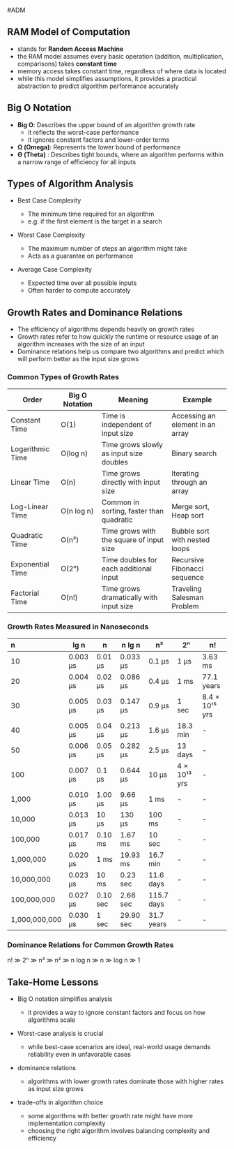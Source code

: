 #ADM
## RAM Model of Computation

* stands for **Random Access Machine**
* the RAM model assumes every basic operation (addition, multiplication, comparisons) takes **constant time**
* memory access takes constant time, regardless of where data is located
* while this model simplifies assumptions, it provides a practical abstraction to predict algorithm performance accurately

## Big O Notation

* **Big O**: Describes the upper bound of an algorithm growth rate
  * it reflects the worst-case performance
  * it ignores constant factors and lower-order terms
* **Ω (Omega)**: Represents the lower bound of performance
* **Θ (Theta)** : Describes tight bounds, where an algorithm performs within a narrow range of efficiency for all inputs

## Types of Algorithm Analysis

* Best Case Complexity

  * The minimum time required for an algorithm
  * e.g. if the first element is the target in a search
* Worst Case Complexity

  * The maximum number of steps an algorithm might take
  * Acts as a guarantee on performance
* Average Case Complexity

  * Expected time over all possible inputs
  * Often harder to compute accurately

## Growth Rates and Dominance Relations

* The efficiency of algorithms depends heavily on growth rates
* Growth rates refer to how quickly the runtime or resource usage of an algorithm increases with the size of an input
* Dominance relations help us compare two algorithms and predict which will perform better as the input size grows

### Common Types of Growth Rates


| **Order**        | **Big O Notation** | **Meaning**                              | **Example**                      |
| ---------------- | ------------------ | ---------------------------------------- | -------------------------------- |
| Constant Time    | O(1)               | Time is independent of input size        | Accessing an element in an array |
| Logarithmic Time | O(log n)           | Time grows slowly as input size doubles  | Binary search                    |
| Linear Time      | O(n)               | Time grows directly with input size      | Iterating through an array       |
| Log-Linear Time  | O(n log n)         | Common in sorting, faster than quadratic | Merge sort, Heap sort            |
| Quadratic Time   | O(n²)              | Time grows with the square of input size | Bubble sort with nested loops    |
| Exponential Time | O(2ⁿ)              | Time doubles for each additional input   | Recursive Fibonacci sequence     |
| Factorial Time   | O(n!)              | Time grows dramatically with input size  | Traveling Salesman Problem       |

### Growth Rates Measured in Nanoseconds

| n             | lg n      | n        | n lg n    | n²        | 2ⁿ             | n!                |
| :-------------- | ----------- | ---------- | ----------- | ------------ | ----------------- | ------------------- |
| 10            | 0.003 μs | 0.01 μs | 0.033 μs | 0.1 μs    | 1 μs           | 3.63 ms           |
| 20            | 0.004 μs | 0.02 μs | 0.086 μs | 0.4 μs    | 1 ms            | 77.1 years        |
| 30            | 0.005 μs | 0.03 μs | 0.147 μs | 0.9 μs    | 1 sec           | 8.4 × 10¹⁵ yrs |
| 40            | 0.005 μs | 0.04 μs | 0.213 μs | 1.6 μs    | 18.3 min        | -                 |
| 50            | 0.006 μs | 0.05 μs | 0.282 μs | 2.5 μs    | 13 days         | -                 |
| 100           | 0.007 μs | 0.1 μs  | 0.644 μs | 10 μs     | 4 × 10¹³ yrs | -                 |
| 1,000         | 0.010 μs | 1.00 μs | 9.66 μs  | 1 ms       | -               | -                 |
| 10,000        | 0.013 μs | 10 μs   | 130 μs   | 100 ms     | -               | -                 |
| 100,000       | 0.017 μs | 0.10 ms  | 1.67 ms   | 10 sec     | -               | -                 |
| 1,000,000     | 0.020 μs | 1 ms     | 19.93 ms  | 16.7 min   | -               | -                 |
| 10,000,000    | 0.023 μs | 10 ms    | 0.23 sec  | 11.6 days  | -               | -                 |
| 100,000,000   | 0.027 μs | 0.10 sec | 2.66 sec  | 115.7 days | -               | -                 |
| 1,000,000,000 | 0.030 μs | 1 sec    | 29.90 sec | 31.7 years | -               | -                 |

### Dominance Relations for Common Growth Rates

n! ≫ 2ⁿ ≫ n³ ≫ n² ≫ n log n ≫ n ≫ log n ≫ 1

## Take-Home Lessons

- Big O notation simplifies analysis

  - it provides a way to ignore constant factors and focus on how algorithms scale
- Worst-case analysis is crucial

  - while best-case scenarios are ideal, real-world usage demands reliability even in unfavorable cases
- dominance relations

  - algorithms with lower growth rates dominate those with higher rates as input size grows
- trade-offs in algorithm choice

  - some algorithms with better growth rate might have more implementation complexity
  - choosing the right algorithm involves balancing complexity and efficiency
